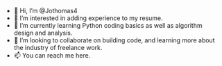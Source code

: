 - 👋 Hi, I’m @Jothomas4
- 👀 I’m interested in adding experience to my resume.
- 🌱 I’m currently learning Python coding basics as well as algorithm design and analysis.
- 💞️ I’m looking to collaborate on building code, and learning more about the industry of freelance work.
- 📫 You can reach me here. 

<!---
Jothomas4/Jothomas4 is a ✨ special ✨ repository because its `README.md` (this file) appears on your GitHub profile.
You can click the Preview link to take a look at your changes.
--->
